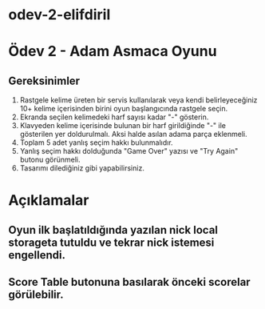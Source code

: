 # odev-2-elifdiril

# Ödev 2 - Adam Asmaca Oyunu
## Gereksinimler
1. Rastgele kelime üreten bir servis kullanılarak veya kendi belirleyeceğiniz 10+ kelime içerisinden birini oyun başlangıcında rastgele seçin.
1. Ekranda seçilen kelimedeki harf sayısı kadar "-" gösterin.
1. Klavyeden kelime içerisinde bulunan bir harf girildiğinde "-" ile gösterilen yer doldurulmalı. Aksi halde asılan adama parça eklenmeli.
1. Toplam 5 adet yanlış seçim hakkı bulunmalıdır.
1. Yanlış seçim hakkı dolduğunda "Game Over" yazısı ve "Try Again" butonu görünmeli.
1. Tasarımı dilediğiniz gibi yapabilirsiniz.

# Açıklamalar

## Oyun ilk başlatıldığında yazılan nick local storageta tutuldu ve tekrar nick istemesi engellendi.
## Score Table butonuna basılarak önceki scorelar görülebilir. 